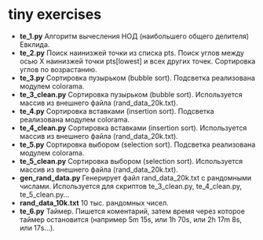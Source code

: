 # tiny exercises
- **te_1.py** Алгоритм вычесления НОД (наибольшего общего делителя) Евклида.
- **te_2.py** Поиск наинизжей точки из списка pts. Поиск углов между осью X наинизжей точки pts[lowest] и всех других точек. Сортировка углов по возрастанию.
- **te_3.py** Сортировка пузырьком (bubble sort). Подсветка реализована модулем colorama.
- **te_3_clean.py** Сортировка пузырьком (bubble sort). Используется массив из внешнего файла (rand_data_20k.txt).
- **te_4.py** Сортировка вставками (insertion sort). Подсветка реализована модулем colorama.
- **te_4_clean.py** Сортировка вставками (insertion sort). Используется массив из внешнего файла (rand_data_20k.txt).
- **te_5.py** Сортировка выбором (selection sort). Подсветка реализована модулем colorama.
- **te_5_clean.py** Сортировка выбором (selection sort). Используется массив из внешнего файла (rand_data_20k.txt).
- **gen_rand_data.py** Генерирует файл rand_data_20k.txt с рандомными числами. Используется для скриптов te_3_clean.py, te_4_clean.py, te_5_clean.py...
- **rand_data_10k.txt** 10 тыс. рандомных чисел.
- **te_6.py** Таймер. Пишется коментарий, затем время через которое таймер остановится (например 5m 15s, или 1h 70s, или 2h 17m 8s, или 17s...).

